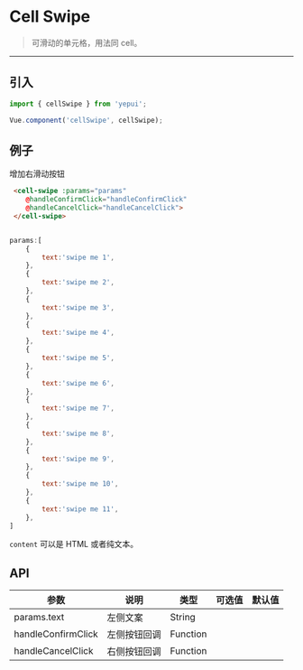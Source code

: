 # Cell Swipe

> 可滑动的单元格，用法同 cell。

----------


## 引入

```javascript
import { cellSwipe } from 'yepui';

Vue.component('cellSwipe', cellSwipe);
```

## 例子

增加右滑动按钮

```html
 <cell-swipe :params="params" 
    @handleConfirmClick="handleConfirmClick"
    @handleCancelClick="handleCancelClick">
 </cell-swipe>
```

```js

params:[
    {
        text:'swipe me 1',
    },
    {
        text:'swipe me 2',
    },
    {
        text:'swipe me 3',
    },
    {
        text:'swipe me 4',
    },
    {
        text:'swipe me 5',
    },
    {
        text:'swipe me 6',
    },
    {
        text:'swipe me 7',
    },
    {
        text:'swipe me 8',
    },
    {
        text:'swipe me 9',
    },
    {
        text:'swipe me 10',
    },
    {
        text:'swipe me 11',
    },
]

```

`content` 可以是 HTML 或者纯文本。

## API
| 参数 | 说明 | 类型 | 可选值 | 默认值 |
|------|-------|---------|-------|--------|
| params.text  |  左侧文案   | String    |     |     |
| handleConfirmClick  |  左侧按钮回调   | Function    |     |     |
| handleCancelClick  |  右侧按钮回调   | Function    |     |     |

